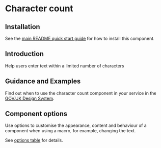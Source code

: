 # Character count

## Installation

See the [main README quick start guide](https://github.com/alphagov/govuk-frontend#quick-start) for how to install this component.

## Introduction

Help users enter text within a limited number of characters

## Guidance and Examples

Find out when to use the character count component in your service in the [GOV.UK Design System](https://design-system.service.gov.uk/components/character-count).

## Component options

Use options to customise the appearance, content and behaviour of a component when using a macro, for example, changing the text.

See [options table](https://design-system.service.gov.uk/components/character-count/#options-example-default) for details.